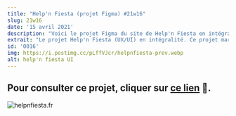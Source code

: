 ```yaml
---
title: "Help'n Fiesta (projet Figma) #21w16"
slug: 21w16
date: '15 avril 2021'
description: "Voici le projet Figma du site de Help'n Fiesta en intégralité que j'ai développé avec Lorenzo Tringali pour ma dernière année d'étude à l'Université de Toulon. C'est le premier projet de cette envergure que je réalise et j'espère que cet outil servira l'association le mieux possible !"
extrait: "Le projet Help'n Fiesta (UX/UI) en intégralité. Ce projet marque la conclusion de mes études en IUT MMI."
id: '0016'
img: https://i.postimg.cc/pLffVJcr/helpnfiesta-prev.webp
alt: help'n fiesta UI
---
```


## <b>Pour consulter ce projet, cliquer sur [ce lien](https://www.figma.com/proto/Z7cAtdejB5J13xRW0weIVU/UI-HNF-2021?node-id=277%3A648&scaling=scale-down-width&page-id=0%3A1) 🔗.</b>


<div class="sep-50"></div>

![helpnfiesta.fr](https://imgur.com/rR1KzhK.jpg)